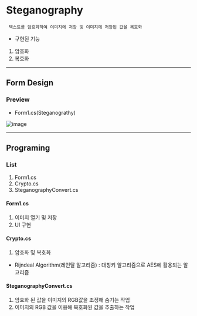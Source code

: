 # Steganography
     텍스트를 암호화하여 이미지에 저장 및 이미지에 저장된 값을 복호화
- 구현된 기능
<!---->
1. 암호화
2. 복호화
---
## Form Design
### Preview
<!---->
 - Form1.cs(Steganograthy)
<!---->
![image](https://user-images.githubusercontent.com/55373791/167827300-300e737a-b05a-4dc8-81d5-4685201b8b25.png)
<!---->
---
## Programing
<!---->
### List
1. Form1.cs
2. Crypto.cs
3. SteganographyConvert.cs
<!---->
#### Form1.cs
1. 이미지 열기 및 저장
2. UI 구현
<!---->
#### Crypto.cs
1. 암호화 및 복호화
 - Rijndeal Algorithm(레인달 알고리즘) : 대칭키 알고리즘으로 AES에 활용되는 알고리즘
<!---->
#### SteganographyConvert.cs
1. 암호화 된 값을 이미지의 RGB값을 조정해 숨기는 작업
2. 이미지의 RGB 값을 이용해 복호화된 값을 추출하는 작업
<!---->
